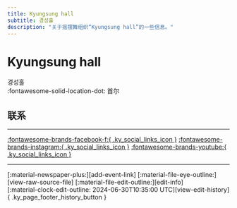 ```yaml
---
title: Kyungsung hall
subtitle: 경성홀
description: "关于摇摆舞组织“Kyungsung hall”的一些信息。"
---
```


# Kyungsung hall

경성홀  
:fontawesome-solid-location-dot: 首尔  


## 联系


---

 [:fontawesome-brands-facebook-f:{ .ky_social_links_icon }](https://www.facebook.com/kyungsunghall) [:fontawesome-brands-instagram:{ .ky_social_links_icon }](https://instagram.com/kyungsunghall) [:fontawesome-brands-youtube:{ .ky_social_links_icon }](https://youtube.com/KyungsungHall)

---

<div class="ky_page_footer" markdown>
<div class="ky_page_footer_trailing" markdown="span">
[:material-newspaper-plus:][add-event-link]
[:material-file-eye-outline:][view-raw-source-file]
[:material-file-edit-outline:][edit-info]
</div>
<div class="ky_page_footer_leading" markdown="span">
[:material-clock-edit-outline: 2024-06-30T10:35:00 UTC][view-edit-history]{ .ky_page_footer_history_button }
</div>
</div>

[add-event-link]: https://github.com/swingdance/events/issues/new?assignees=&labels=add+event&projects=&template=02-add_entity.yml&title=Add%20Event%3A%20ko_KR%20%E2%80%A2%20%3CName%3E&region=ko_KR&province=Seoul&city=Seoul&org_id=kyungsung-hall "添加活动"
[view-raw-source-file]: https://github.com/swingdance/orgs/blob/main/ko_KR/kyungsung-hall.json "查看原始源文件"
[edit-info]: https://github.com/swingdance/orgs/issues/new?assignees=&labels=update+org&projects=&template=03-update_entity.yml&title=Update%20Org%3A%20ko_KR%20%E2%80%A2%20Kyungsung%20hall&region=ko_KR&id=kyungsung-hall&name=Kyungsung%20hall "编辑信息"

[view-edit-history]: https://github.com/swingdance/orgs/commits/main/ko_KR/kyungsung-hall.json "查看编辑历史"
